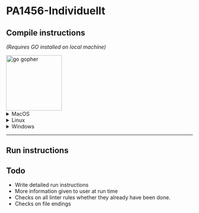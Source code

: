 # PA1456-Individuellt

## Compile instructions

*(Requires GO installed on local machine)*

<img src="https://go.dev/blog/gopher/header.jpg" alt="go gopher" width="150" />


<details>
<summary> MacOS </summary>

to compile for MacOS run:

```bash
GOOS=darwin GOARCH=amd64 go build -o main.exe main.go
```
You might need to do chmod +x main.exe before.

</details>

<details>
<summary>Linux</summary>

To compile for Linux run the bash command:

```bash
GOOS=linux GOARCH=amd64 go build -o main.exe main.go
```
</details>


<details>
<summary>Windows</summary>

To compile for windows machines run the bash command: 

```bash
GOOS=windows GOARCH=amd64 go build -o main.exe main.go
```

</details>

---

## Run instructions

## Todo

- Write detailed run instructions
- More information given to user at run time
- Checks on all linter rules whether they already have been done.
- Checks on file endings